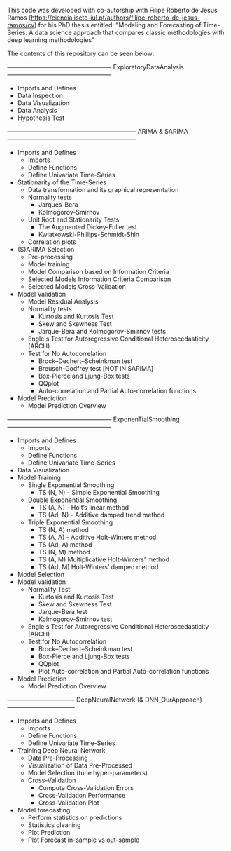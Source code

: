 This code was developed with co-autorship with Filipe Roberto de Jesus Ramos (https://ciencia.iscte-iul.pt/authors/filipe-roberto-de-jesus-ramos/cv) for his PhD thesis entitled: "Modeling and Forecasting of Time-Series: A data science approach that compares classic methodologies with deep learning methodologies"

The contents of this repository can be seen below:

————————————————— ExploratoryDataAnalysis —————————————————
- Imports and Defines
- Data Inspection
- Data Visualization
- Data Analysis
- Hypothesis Test


————————————————————— ARIMA & SARIMA ————————————————————— 
- Imports and Defines
  - Imports
  - Define Functions
  - Define Univariate Time-Series
- Stationarity of the Time-Series
  - Data transformation and its graphical representation
  - Normality tests
    - Jarques-Bera
    - Kolmogorov-Smirnov
  - Unit Root and Stationarity Tests
    - The Augmented Dickey-Fuller test
    - Kwiatkowski-Phillips-Schmidt-Shin
  - Correlation plots
- (S)ARIMA Selection
  - Pre-processing
  - Model training
  - Model Comparison based on Information Criteria
  - Selected Models Information Criteria Comparison
  - Selected Models Cross-Validation
- Model Validation
  - Model Residual Analysis
  - Normality tests
     - Kurtosis and Kurtosis Test
     - Skew and Skewness Test
     - Jarque-Bera and Kolmogorov-Smirnov tests
  - Engle's Test for Autoregressive Conditional Heteroscedasticity (ARCH)
  - Test for No Autocorrelation
     - Brock–Dechert–Scheinkman test
     - Breusch-Godfrey test [NOT IN SARIMA]
     - Box-Pierce and Ljung-Box tests
     - QQplot
     - Auto-correlation and Partial Auto-correlation functions
- Model Prediction
  - Model Prediction Overview


————————————————— ExponenTialSmoothing —————————————————
- Imports and Defines
  - Imports
  - Define Functions
  - Define Univariate Time-Series
- Data Visualization
- Model Training
  - Single Exponential Smoothing
    - TS (N, N) - Simple Exponential Smoothing
  - Double Exponential Smoothing
    - TS (A, N) - Holt’s linear method
    - TS (Ad, N) - Additive damped trend method
  - Triple Exponential Smoothing
    - TS (N, A) method
    - TS (A, A) - Additive Holt-Winters method
    - TS (Ad, A) method
    - TS (N, M) method
    - TS (A, M) Multiplicative Holt-Winters’ method
    - TS (Ad, M) Holt-Winters’ damped method
- Model Selection
- Model Validation
  - Normality Test
    - Kurtosis and Kurtosis Test
    - Skew and Skewness Test
    - Jarque-Bera test
    - Kolmogorov-Smirnov test
  - Engle's Test for Autoregressive Conditional Heteroscedasticity (ARCH)
  - Test for No Autocorrelation
    - Brock–Dechert–Scheinkman test
    - Box-Pierce and Ljung-Box tests
    - QQplot
    - Plot Auto-correlation and Partial Auto-correlation functions
- Model Prediction
  - Model Prediction Overview
  
  
——————————— DeepNeuralNetwork (& DNN_OurApproach) ———————————
- Imports and Defines
  - Imports
  - Define Functions
  - Define Univariate Time-Series
- Training Deep Neural Network
  - Data Pre-Processing
  - Visualization of Data Pre-Processed
  - Model Selection (tune hyper-parameters)
  - Cross-Validation
    - Compute Cross-Validation Errors
    - Cross-Validation Performance
    - Cross-Validation Plot
- Model forecasting
  - Perform statistics on predictions
  - Statistics cleaning
  - Plot Prediction
  - Plot Forecast in-sample vs out-sample

